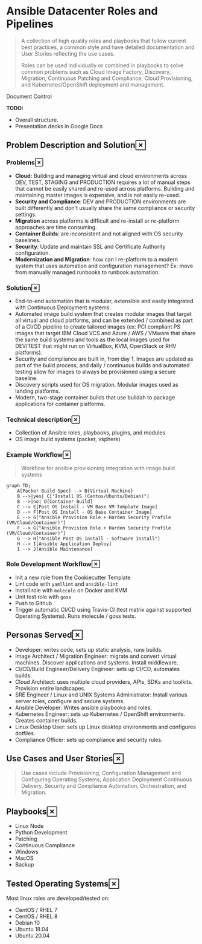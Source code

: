 
# Ansible Datacenter Roles and Pipelines

> A collection of high quality roles and playbooks that follow current best practices, a common style and have detailed documentation and User Stories reflecting the use cases.
> 
> Roles can be used individually or combined in playbooks to solve common problems such as Cloud Image Factory, Discovery, Migration, Continuous Patching and Compliance, Cloud Provisioning, and Kubernetes/OpenShift deployment and management.
> 

Document Control

**TODO:**

-   Overall structure.
-   Presentation decks in Google Docs

## Problem Description and Solution[](#problem-description-and-solution "Permanent link")

### Problems[](#problems "Permanent link")

-   **Cloud:** Building and managing virtual and cloud environments across DEV, TEST, STAGING and PRODUCTION requires a lot of manual steps that cannot be easily shared and re-used across platforms. Building and maintaining master images is expensive, and is not easily re-used.
-   **Security and Compliance**: DEV and PRODUCTION environments are built differently and don't usually share the same compliance or security settings.
-   **Migration** across platforms is difficult and re-install or re-platform approaches are time consuming.
-   **Container Builds**: are inconsistent and not aligned with OS security baselines.
-   **Security**: Update and maintain SSL and Certificate Authority configuration.
-   **Modernization and Migration**: how can I re-platform to a modern system that uses automation and configuration management? Ex: move from manually managed runbooks to runbook automation.

### Solution[](#solution "Permanent link")

-   End-to-end automation that is modular, extensible and easily integrated with Continuous Deployment systems.
-   Automated image build system that creates modular images that target all virtual and cloud platforms, and can be extended / combined as part of a CI/CD pipeline to create tailored images (ex: PCI compliant PS images that target IBM Cloud VCS and Azure / AWS / VMware that share the same build systems and tools as the local images used for DEV/TEST that might run on VirtualBox, KVM, OpenStack or RHV platforms).
-   Security and compliance are built in, from day 1. Images are updated as part of the build process, and daily / continuous builds and automated testing allow for images to always be provisioned using a secure baseline.
-   Discovery scripts used for OS migration. Modular images used as landing platforms.
-   Modern, two-stage container builds that use buildah to package applications for container platforms.

### Technical description[](#technical-description "Permanent link")

-   Collection of Ansible roles, playbooks, plugins, and modules
-   OS image build systems (packer, vsphere)

### Example Workflow[](#example-workflow "Permanent link")

> Workflow for ansible provisioning integration with image build systems


```mermaid
graph TD;
    A[Packer Build Spec] --> B{Virtual Machine}
    B -->|yes| C["Install OS (Centos/Ubuntu/Debian)"]
    B -->|no| D[Container Build]
    C --> E[Post OS Install - VM Base VM Template Image]
    D --> F[Post OS Install - OS Base Container Image]
    E --> G["Ansible Provision Role + Harden Security Profile (VM/Cloud/Container)"]
    F --> G["Ansible Provision Role + Harden Security Profile (VM/Cloud/Container)"]
    G --> H["Ansible Post OS Install - Software Install"]
    H --> I[Ansible Application Deploy]
    I --> J[Ansible Maintenance]

```

### Role Development Workflow[](#role-development-workflow "Permanent link")

-   Init a new role from the Cookiecutter Template
-   Lint code with `yamllint` and `ansible-lint`
-   Install role with `molecule` on Docker and KVM
-   Unit test role with `goss`
-   Push to Github
-   Trigger automatic CI/CD using Travis-CI (test matrix against supported Operating Systems). Runs molecule / goss tests.

## Personas Served[](#personas-served "Permanent link")

-   Developer: writes code, sets up static analysis, runs builds.
-   Image Architect / Migration Engineer: migrate and convert virtual machines. Discover applications and systems. Install middleware.
-   CI/CD/Build Engineer/Delivery Engineer: sets up CI/CD, automates builds.
-   Cloud Architect: uses multiple cloud providers, APIs, SDKs and toolkits. Provision entire landscapes.
-   SRE Engineer / Linux and UNIX Systems Administrator: Install various server roles, configure and secure systems.
-   Ansible Developer: Writes ansible playbooks and roles.
-   Kubernetes Engineer: sets up Kubernetes / OpenShift environments. Creates container builds.
-   Linux Desktop User: sets up Linux desktop environments and configures dotfiles.
-   Compliance Officer: sets up compliance and security rules.

## Use Cases and User Stories[](#use-cases-and-user-stories "Permanent link")

> Use cases include Provisioning, Configuration Management and Configuring Operating Systems, Application Deployment Continuous Delivery, Security and Compliance Automation, Orchestration, and Migration.

## Playbooks[](#playbooks "Permanent link")

-   Linux Node
-   Python Development
-   Patching
-   Continuous Compliance
-   Windows
-   MacOS
-   Backup

## Tested Operating Systems[](#tested-operating-systems "Permanent link")

Most linux roles are developed/tested on:

-   CentOS / RHEL 7
-   CentOS / RHEL 8
-   Debian 10
-   Ubuntu 18.04
-   Ubuntu 20.04

